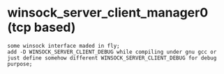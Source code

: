 # winsock_server_client_manager0 (tcp based)
    some winsock interface maded in fly;
    add -D WINSOCK_SERVER_CLIENT_DEBUG while compiling under gnu gcc or just define somehow different WINSOCK_SERVER_CLIENT_DEBUG for debug purpose;
